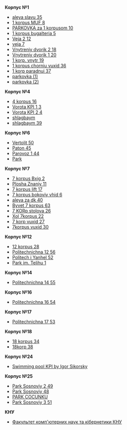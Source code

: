 **Корпус №1**

* [aleya slavu 35](https://streams.kpi.ua/video/webcam-b1-cam1.m3u8)
* [1 korpus MUF 8](https://streams.kpi.ua/video/webcam-b1-cam3.m3u8)
* [PARKOVKA za 1 korpusom 10](https://streams.kpi.ua/video/webcam-b1-cam4.m3u8)
* [1 korpus bugalteria 5](https://streams.kpi.ua/video/webcam-b1-cam5.m3u8)
* [Veja 2 12](https://streams.kpi.ua/video/webcam-b1-cam6.m3u8)
* [veja 7](https://streams.kpi.ua/video/webcam-b1-cam7.m3u8)
* [Vnytreniy dvorik 2 18](https://streams.kpi.ua/video/webcam-b1-cam8.m3u8)
* [Vnytreniy dvorik 1 20](https://streams.kpi.ua/video/webcam-b1-cam9.m3u8)
* [1 korp. vnytr 19](https://streams.kpi.ua/video/webcam-b1-cam10.m3u8)
* [1 korpus chorniu vuxid 36](https://streams.kpi.ua/video/webcam-b1-cam11.m3u8)
* [1 korp paradnui 37](https://streams.kpi.ua/video/webcam-b1-cam12.m3u8)
* [parkovka (1)](https://streams.kpi.ua/video/webcam-b1-cam13.m3u8)
* [parkovka (2)](https://streams.kpi.ua/video/webcam-b1-cam14.m3u8)

**Корпус №4**
* [4 korpus 16](https://streams.kpi.ua/video/webcam-b4-cam1.m3u8)
* [Vorota KPI 1 3](https://streams.kpi.ua/video/webcam-b4-cam2.m3u8)
* [Vorota KPI 2 4](https://streams.kpi.ua/video/webcam-b4-cam3.m3u8)
* [shlagbaym](https://streams.kpi.ua/video/webcam-b4-cam5.m3u8)
* [shlagbaym 39](https://streams.kpi.ua/video/webcam-b4-cam6.m3u8)

**Корпус №6**
* [Vertolit 50](https://streams.kpi.ua/video/webcam-b6-cam1.m3u8)
* [Paton 45](https://streams.kpi.ua/video/webcam-b6-cam2.m3u8)
* [Parovoz 1 44](https://streams.kpi.ua/video/webcam-b6-cam3.m3u8)
* [Park](https://streams.kpi.ua/video/webcam-b6-cam4.m3u8)

**Корпус №7**
* [7 korpus Bxig 2](https://streams.kpi.ua/video/webcam-b7-cam2.m3u8)
* [Plosha Znaniy 11](https://streams.kpi.ua/video/webcam-b7-cam3.m3u8)
* [7 korpus lift 17](https://streams.kpi.ua/video/webcam-b7-cam4.m3u8)
* [7 korpus bokoviy vhid 6](https://streams.kpi.ua/video/webcam-b7-cam5.m3u8)
* [aleya za dk 40](https://streams.kpi.ua/video/webcam-b7-cam6.m3u8)
* [Byvet 7 korpus 63](https://streams.kpi.ua/video/webcam-b7-cam7.m3u8)
* [7 KORp stolova 26](https://streams.kpi.ua/video/webcam-b7-cam8.m3u8)
* [Xol 7korpus 22](https://streams.kpi.ua/video/webcam-b7-cam9.m3u8)
* [7 korp vuxid 27](https://streams.kpi.ua/video/webcam-b7-cam10.m3u8)
* [7korpus vuxid 30](https://streams.kpi.ua/video/webcam-b7-cam11.m3u8)

**Корпус №12**
* [12 korpus 28](https://streams.kpi.ua/video/webcam-b12-cam1.m3u8)
* [Politechnichna 12 56](https://streams.kpi.ua/video/webcam-b12-cam2.m3u8)
* [Politech i Yanhel 52](https://streams.kpi.ua/video/webcam-b12-cam3.m3u8)
* [Park im. Telihu 1](https://streams.kpi.ua/video/webcam-b12-cam4.m3u8)

**Корпус №14**
* [Politechnichna 14 55](https://streams.kpi.ua/video/webcam-b14-cam1.m3u8)

**Корпус №16**
* [Politechnichna 16 54](https://streams.kpi.ua/video/webcam-b16-cam1.m3u8)

**Корпус №17**
* [Politechnichna 17 53](https://streams.kpi.ua/video/webcam-b17-cam1.m3u8)

**Корпус №18**
* [18 korpus 34](https://streams.kpi.ua/video/webcam-b18-cam2.m3u8)
* [18korp 38](https://streams.kpi.ua/video/webcam-b18-cam3.m3u8)

**Корпус №24**
* [Swimming pool KPI by Igor Sikorsky](https://streams.kpi.ua/video/webcam-b24-cam2.m3u8)

**Корпус №25**
* [Park Sosnoviy 2 49](https://streams.kpi.ua/video/webcam-b25-cam1.m3u8)
* [Park Sosnoviy 48](https://streams.kpi.ua/video/webcam-b25-cam2.m3u8)
* [PARK COCUNKU](https://streams.kpi.ua/video/webcam-b25-cam3.m3u8)
* [Park Sosnoviy 3 51](https://streams.kpi.ua/video/webcam-b25-cam4.m3u8)

**КНУ**
* [Факультет комп'ютерних наук та кібернетики КНУ](http://195.68.211.7/unicyb/GetImage.cgi)

